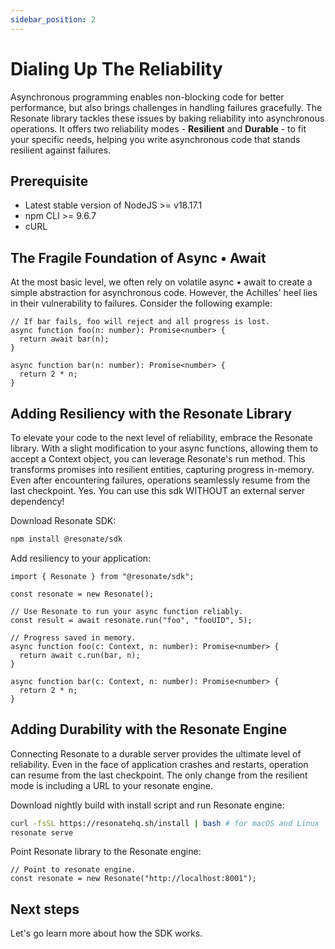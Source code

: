 ```yaml
---
sidebar_position: 2
---
```


# Dialing Up The Reliability

Asynchronous programming enables non-blocking code for better performance, but also brings challenges in handling failures gracefully. The Resonate library tackles these issues by baking reliability into asynchronous operations. It offers two reliability modes - **Resilient** and **Durable** - to fit your specific needs, helping you write asynchronous code that stands resilient against failures.

## Prerequisite

- Latest stable version of NodeJS >= v18.17.1
- npm CLI >= 9.6.7
- cURL

## The Fragile Foundation of Async • Await

At the most basic level, we often rely on volatile async • await to create a simple abstraction for asynchronous code. However, the Achilles' heel lies in their vulnerability to failures. Consider the following example:

```tsx title="src/volatile-promises.tsx"
// If bar fails, foo will reject and all progress is lost.
async function foo(n: number): Promise<number> {
  return await bar(n);
}

async function bar(n: number): Promise<number> {
  return 2 * n;
}
```

## Adding Resiliency with the Resonate Library

To elevate your code to the next level of reliability, embrace the Resonate library. With a slight modification to your async functions, allowing them to accept a Context object, you can leverage Resonate's run method. This transforms promises into resilient entities, capturing progress in-memory. Even after encountering failures, operations seamlessly resume from the last checkpoint. Yes. You can use this sdk WITHOUT an external server dependency!

Download Resonate SDK:

```bash
npm install @resonate/sdk
```

Add resiliency to your application:

```tsx title="src/resilient-promises.tsx"
import { Resonate } from "@resonate/sdk";

const resonate = new Resonate();

// Use Resonate to run your async function reliably.
const result = await resonate.run("foo", "fooUID", 5);

// Progress saved in memory.
async function foo(c: Context, n: number): Promise<number> {
  return await c.run(bar, n);
}

async function bar(c: Context, n: number): Promise<number> {
  return 2 * n;
}
```

## Adding Durability with the Resonate Engine

Connecting Resonate to a durable server provides the ultimate level of reliability. Even in the face of application crashes and restarts, operation can resume from the last checkpoint. The only change from the resilient mode is including a URL to your resonate engine.

Download nightly build with install script and run Resonate engine:

```bash
curl -fsSL https://resonatehq.sh/install | bash # for macOS and Linux
resonate serve
```

Point Resonate library to the Resonate engine:

```tsx title="src/durable-promises.tsx"
// Point to resonate engine.
const resonate = new Resonate("http://localhost:8001");
```

## Next steps

Let's go learn more about how the SDK works.
